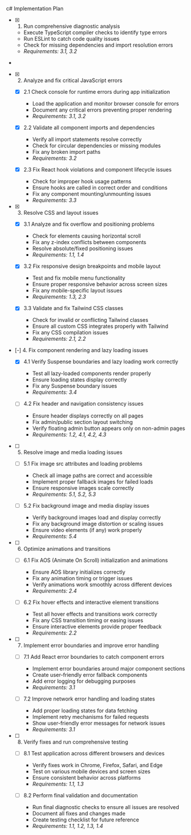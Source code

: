 c# Implementation Plan

- [x] 1. Run comprehensive diagnostic analysis





  - Execute TypeScript compiler checks to identify type errors
  - Run ESLint to catch code quality issues
  - Check for missing dependencies and import resolution errors
  - _Requirements: 3.1, 3.2_
-

- [x] 2. Analyze and fix critical JavaScript errors




  - [x] 2.1 Check console for runtime errors during app initialization


    - Load the application and monitor browser console for errors
    - Document any critical errors preventing proper rendering
    - _Requirements: 3.1, 3.2_
  
  - [x] 2.2 Validate all component imports and dependencies


    - Verify all import statements resolve correctly
    - Check for circular dependencies or missing modules
    - Fix any broken import paths
    - _Requirements: 3.2_
  
  - [x] 2.3 Fix React hook violations and component lifecycle issues


    - Check for improper hook usage patterns
    - Ensure hooks are called in correct order and conditions
    - Fix any component mounting/unmounting issues
    - _Requirements: 3.3_

- [x] 3. Resolve CSS and layout issues







  - [x] 3.1 Analyze and fix overflow and positioning problems


    - Check for elements causing horizontal scroll
    - Fix any z-index conflicts between components
    - Resolve absolute/fixed positioning issues
    - _Requirements: 1.1, 1.4_
  
  - [x] 3.2 Fix responsive design breakpoints and mobile layout





    - Test and fix mobile menu functionality
    - Ensure proper responsive behavior across screen sizes
    - Fix any mobile-specific layout issues
    - _Requirements: 1.3, 2.3_
  
  - [x] 3.3 Validate and fix Tailwind CSS classes


    - Check for invalid or conflicting Tailwind classes
    - Ensure all custom CSS integrates properly with Tailwind
    - Fix any CSS compilation issues
    - _Requirements: 2.1, 2.2_

- [-] 4. Fix component rendering and lazy loading issues






  - [x] 4.1 Verify Suspense boundaries and lazy loading work correctly




    - Test all lazy-loaded components render properly
    - Ensure loading states display correctly
    - Fix any Suspense boundary issues
    - _Requirements: 3.4_
  

  - [ ] 4.2 Fix header and navigation consistency issues



    - Ensure header displays correctly on all pages
    - Fix admin/public section layout switching
    - Verify floating admin button appears only on non-admin pages
    - _Requirements: 1.2, 4.1, 4.2, 4.3_

- [ ] 5. Resolve image and media loading issues
  - [ ] 5.1 Fix image src attributes and loading problems
    - Check all image paths are correct and accessible
    - Implement proper fallback images for failed loads
    - Ensure responsive images scale correctly
    - _Requirements: 5.1, 5.2, 5.3_
  
  - [ ] 5.2 Fix background image and media display issues
    - Verify background images load and display correctly
    - Fix any background image distortion or scaling issues
    - Ensure video elements (if any) work properly
    - _Requirements: 5.4_

- [ ] 6. Optimize animations and transitions
  - [ ] 6.1 Fix AOS (Animate On Scroll) initialization and animations
    - Ensure AOS library initializes correctly
    - Fix any animation timing or trigger issues
    - Verify animations work smoothly across different devices
    - _Requirements: 2.4_
  
  - [ ] 6.2 Fix hover effects and interactive element transitions
    - Test all hover effects and transitions work correctly
    - Fix any CSS transition timing or easing issues
    - Ensure interactive elements provide proper feedback
    - _Requirements: 2.2_

- [ ] 7. Implement error boundaries and improve error handling
  - [ ] 7.1 Add React error boundaries to catch component errors
    - Implement error boundaries around major component sections
    - Create user-friendly error fallback components
    - Add error logging for debugging purposes
    - _Requirements: 3.1_
  
  - [ ] 7.2 Improve network error handling and loading states
    - Add proper loading states for data fetching
    - Implement retry mechanisms for failed requests
    - Show user-friendly error messages for network issues
    - _Requirements: 3.1_

- [ ] 8. Verify fixes and run comprehensive testing
  - [ ] 8.1 Test application across different browsers and devices
    - Verify fixes work in Chrome, Firefox, Safari, and Edge
    - Test on various mobile devices and screen sizes
    - Ensure consistent behavior across platforms
    - _Requirements: 1.1, 1.3_
  
  - [ ] 8.2 Perform final validation and documentation
    - Run final diagnostic checks to ensure all issues are resolved
    - Document all fixes and changes made
    - Create testing checklist for future reference
    - _Requirements: 1.1, 1.2, 1.3, 1.4_